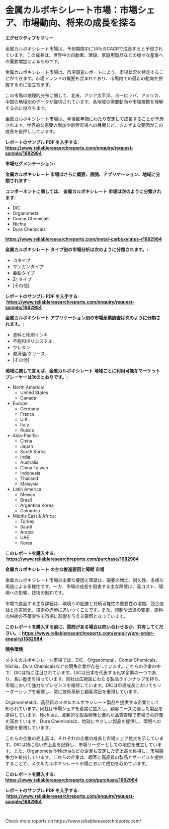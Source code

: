 <p><h1>金属カルボキシレート市場：市場シェア、市場動向、将来の成長を探る</h1></p><p><strong>エグゼクティブサマリー</strong></p>
<p><p>金属カルボキシレート市場は、予測期間中に14％のCAGRで成長すると予想されています。この成長は、世界中の自動車、建設、家庭用製品などの様々な産業への需要増加によるものです。</p><p>金属カルボキシレート市場は、市場調査レポートにより、市場状況を特定することができます。市場トレンドの概要も含まれており、市場内での最新の動向を把握するのに役立ちます。</p><p>この市場の地理的分布に関して、北米、アジア太平洋、ヨーロッパ、アメリカ、中国の地域別のデータが提供されています。各地域の需要動向や市場規模を理解するのに役立ちます。</p><p>金属カルボキシレート市場は、今後数年間にわたり安定して成長することが予想されます。世界的な需要の増加や新興市場への展開など、さまざまな要因がこの成長を後押ししています。</p></p>
<p><strong>レポートのサンプル PDF を入手する: <a href="https://www.reliableresearchreports.com/enquiry/request-sample/1682984">https://www.reliableresearchreports.com/enquiry/request-sample/1682984</a></strong></p>
<p><strong>市場セグメンテーション:</strong></p>
<p><strong> 金属カルボキシレート 市場はさらに概要、展開、アプリケーション、地域に分類されます :</strong></p>
<p><strong>コンポーネントに関しては、 金属カルボキシレート 市場は次のように分類されます: &nbsp;</strong></p>
<p><ul><li>DIC</li><li>Organometal</li><li>Comar Chemicals</li><li>Nichia</li><li>Dura Chemicals</li></ul></p>
<p><strong><a href="https://www.reliableresearchreports.com/metal-carboxylates-r1682984">https://www.reliableresearchreports.com/metal-carboxylates-r1682984</a></strong></p>
<p><strong> 金属カルボキシレート タイプ別の市場分析は次のように分類されます。:</strong></p>
<p><ul><li>コタイプ</li><li>マンガンタイプ</li><li>亜鉛タイプ</li><li>Zr タイプ</li><li>[その他]</li></ul></p>
<p><strong>レポートのサンプル PDF を入手する: &nbsp;<a href="https://www.reliableresearchreports.com/enquiry/request-sample/1682984">https://www.reliableresearchreports.com/enquiry/request-sample/1682984</a></strong></p>
<p><strong> 金属カルボキシレート アプリケーション別の市場産業調査は次のように分類されます。:</strong></p>
<p><ul><li>塗料と印刷インキ</li><li>不飽和ポリエステル</li><li>ウレタン</li><li>潤滑油/グリース</li><li>[その他]</li></ul></p>
<p><strong>地域に関して言えば、金属カルボキシレート 地域ごとに利用可能なマーケットプレーヤーは次のとおりです。:</strong></p>
<p><ul>
    <li>
        North America:
        <ul>
            <li>United States</li>
            <li>Canada</li>
        </ul>
    </li>
    <li>
        Europe:
        <ul>
            <li>Germany</li>
            <li>France</li>
            <li>U.K.</li>
            <li>Italy</li>
            <li>Russia</li>
        </ul>
    </li>
    <li>
        Asia-Pacific:
        <ul>
            <li>China</li>
            <li>Japan</li>
            <li>South Korea</li>
            <li>India</li>
            <li>Australia</li>
            <li>China Taiwan</li>
            <li>Indonesia</li>
            <li>Thailand</li>
            <li>Malaysia</li>
        </ul>
    </li>
    <li>
        Latin America:
        <ul>
            <li>Mexico</li>
            <li>Brazil</li>
            <li>Argentina Korea</li>
            <li>Colombia</li>
        </ul>
    </li>
    <li>
        Middle East & Africa:
        <ul>
            <li>Turkey</li>
            <li>Saudi</li>
            <li>Arabia</li>
            <li>UAE</li>
            <li>Korea</li>
        </ul>
    </li>
    </ul></p>
<p><strong>このレポートを購入する: &nbsp;<a href="https://www.reliableresearchreports.com/purchase/1682984">https://www.reliableresearchreports.com/purchase/1682984</a></strong></p>
<p><strong>金属カルボキシレート の主な推進要因と障壁 市場</strong></p>
<p><p>金属カルボキシレート市場の主要な要因と障壁は、需要の増加、耐久性、多様な用途による多様性です。一方、市場の成長を阻害する主な障壁は、高コスト、環境への影響、技術の制約です。</p><p>市場で直面する主な課題は、環境への配慮と持続可能性の重要性の増加、競合他社との差別化、技術の進歩に追いつくことです。また、規制や法律の変更、原料の供給の不確実性も市場に影響を与える要因となっています。</p></p>
<p><strong>このレポートを購入する前に、質問がある場合は問い合わせるか、共有してください。:&nbsp; <a href="https://www.reliableresearchreports.com/enquiry/pre-order-enquiry/1682984">https://www.reliableresearchreports.com/enquiry/pre-order-enquiry/1682984</a></strong></p>
<p><strong>競争環境</strong></p>
<p><p>メタルカルボキシレート市場では、DIC、Organometal、Comar Chemicals、Nichia、Dura Chemicalsなどの競争企業が存在しています。これらの企業の中で、DICは特に注目されています。DICは日本を代表する化学企業の一つであり、長い歴史を持っています。同社は広範囲にわたる製品ラインナップを持ち、市場において強力なプレゼンスを維持しています。DICは市場成長においてもリーダーシップを発揮し、常に技術革新と顧客満足を重視しています。</p><p>Organometalは、高品質のメタルカルボキシレート製品を提供する企業として知られています。同社は市場シェアを着実に拡大し、顧客ニーズに適した製品を提供しています。Nichiaは、革新的な製品開発と優れた品質管理で市場での評価を高めています。Dura Chemicalsは、地球にやさしい製品を提供し、環境への配慮を重視しています。</p><p>これらの企業の売上高は、それぞれの企業の成長と市場シェア拡大を示しています。DICは特に高い売上高を記録し、市場リーダーとしての地位を確立しています。また、OrganometalやNichiaなどの企業も安定した売上高を維持し、市場競争力を維持しています。これらの企業は、顧客に高品質の製品とサービスを提供することで、メタルカルボキシレート市場において成功を収めています。</p></p>
<p><strong>このレポートを購入する: &nbsp; <a href="https://www.reliableresearchreports.com/purchase/1682984">https://www.reliableresearchreports.com/purchase/1682984</a></strong></p>
<p><strong>レポートのサンプル PDF を入手する: &nbsp;<a href="https://www.reliableresearchreports.com/enquiry/request-sample/1682984">https://www.reliableresearchreports.com/enquiry/request-sample/1682984</a></strong><strong></strong></p>
<p>&nbsp;</p>
<p>Check more reports on https://www.reliableresearchreports.com/</p>